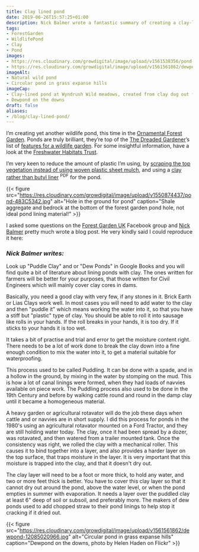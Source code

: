 ```yaml
---
title: Clay lined pond
date: 2019-06-26T15:57:25+01:00
description: Nick Balmer wrote a fantastic summary of creating a clay-lined pond in the closed Facebook Forest Garden UK group, reproduced here with his kind permission 🙂
tags: 
- ForestGarden
- WildlifePond
- Clay
- Pond
images: 
- https://res.cloudinary.com/growdigital/image/upload/v1561538356/pond-7531DF77.jpg
- https://res.cloudinary.com/growdigital/image/upload/v1561561862/dewpond-12085020966.jpg
imageAlt: 
- Natural wild pond
- Circular pond in grass expanse hills
imageCap:
- Clay-lined pond at Wyndrush Wild meadows, created from clay dug out for building
- Dewpond on the downs
draft: false
aliases: 
- /blog/clay-lined-pond/
---
```


I’m creating yet another wildlife pond, this time in the [Ornamental Forest Garden](https://www.forestgarden.wales/blog/introducing-ornamental-maintenance-free-forest-garden/). Ponds are truly brilliant, they’re top of the [The Dreaded Gardener](https://www.facebook.com/The-Dreaded-Gardener-1403035606578314/)’s list of [features for a wildlife garden](https://www.forestgarden.wales/blog/wildlife-garden-checklist/). For some insightful information, have a look at the [Freshwater Habitats Trust](https://freshwaterhabitats.org.uk). 

I’m very keen to reduce the amount of plastic I’m using, by [scraping the top vegetation instead of using woven plastic sheet mulch](https://www.forestgarden.wales/blog/forest-garden-ground-cover-prep/), and using a [clay rather than butyl liner](https://freshwaterhabitats.org.uk/wp-content/uploads/2013/09/FHT-advice-on-pond-liners_Oct14.pdf) <sup>PDF</sup> for the pond.

{{< figure src="https://res.cloudinary.com/growdigital/image/upload/v1550874437/pond-483C5342.jpg" alt="Hole in the ground for pond" caption="Shale aggregate and bedrock at the bottom of the forest garden pond hole, not ideal pond lining material!" >}}

I asked some questions on the [Forest Garden UK](https://www.facebook.com/groups/405281259629562/) Facebook group and [Nick Balmer](https://www.facebook.com/nick.balmer.14) pretty much wrote a blog post. He very kindly said I could reproduce it here:

### _Nick Balmer writes:_

Look up "Puddle Clay" and or "Dew Ponds" in Google Books and you will find quite a bit of literature about lining ponds with clay. The ones written for farmers will be better for your purposes, that those written for Civil Engineers which will mainly cover clay cores in dams.

Basically, you need a good clay with very few, if any stones in it. Brick Earth or Lias Clays work well.
In most cases you will need to add water to the clay and then "puddle it" which means working the water into it, so that you have a stiff but "plastic" type of clay. You should be able to roll it into sausage like rolls in your hands. If the roll breaks in your hands, it is too dry. If it sticks to your hands it is too wet.

It takes a bit of practise and trial and error to get the moisture content right. There needs to be a lot of work done to break the clay down into a fine enough condition to mix the water into it, to get a material suitable for waterproofing.

This process used to be called Puddling. It can be done with a spade, and in a hollow in the ground, by mixing in the water by stomping on the mud. This is how a lot of canal linings were formed, when they had loads of navvies available on piece work. The Puddling process also used to be done in the 19th Century and before by walking cattle round and round in the damp clay until it became a homogeneous material.

A heavy garden or agricultural rotavator will do the job these days when cattle and or navvies are in short supply. I did this process for ponds in the 1980's using an agricultural rotavator mounted on a Ford Tractor, and they are still holding water today. The clay, once it had been spread by a dozer, was rotavated, and then watered from a trailer mounted tank. Once the consistency was right, we rolled the clay with a mechanical roller. This causes it to bind together into a layer, and also provides a harder layer on the top surface, that traps moisture in the layer. It is very important that this moisture is trapped into the clay, and that it doesn't dry out.

The clay layer will need to be a foot or more thick, to hold any water, and two or more feet thick is 
better. You have to cover this clay layer so that it cannot dry out around the pond, above the water level, or when the pond empties in summer with evaporation. It needs a layer over the puddled clay at least 6" deep of soil or subsoil, and preferably more. The makers of dew ponds used to add chopped straw to their pond linings to help stop it cracking if it dried out.

{{< figure src="https://res.cloudinary.com/growdigital/image/upload/v1561561862/dewpond-12085020966.jpg" alt="Circular pond in grass expanse hills" caption="Dewpond on the downs, photo by Helen Haden on Flickr" >}}

